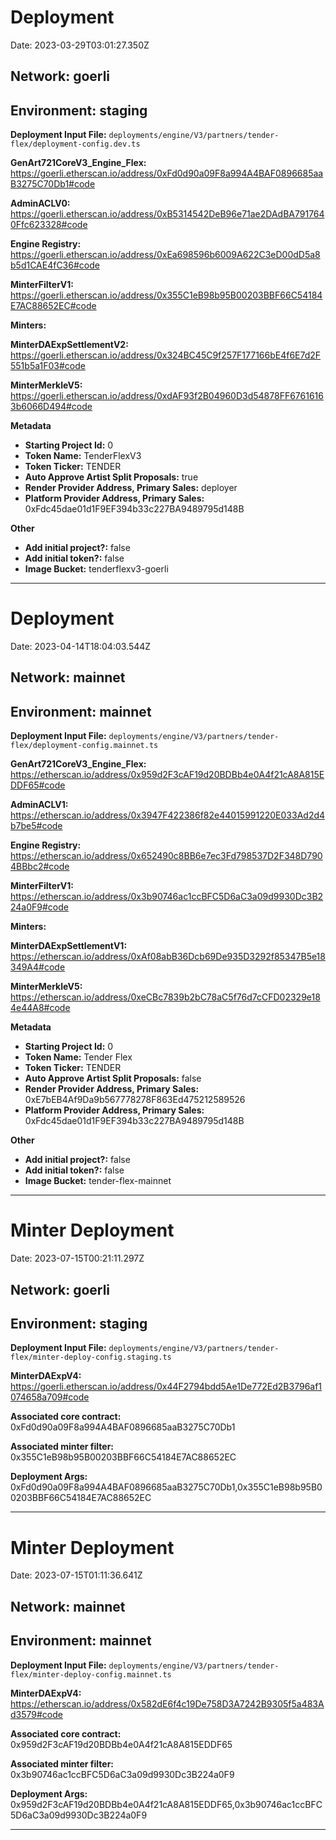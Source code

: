 
# Deployment

Date: 2023-03-29T03:01:27.350Z

## **Network:** goerli

## **Environment:** staging

**Deployment Input File:** `deployments/engine/V3/partners/tender-flex/deployment-config.dev.ts`

**GenArt721CoreV3_Engine_Flex:** https://goerli.etherscan.io/address/0xFd0d90a09F8a994A4BAF0896685aaB3275C70Db1#code

**AdminACLV0:** https://goerli.etherscan.io/address/0xB5314542DeB96e71ae2DAdBA7917640Ffc623328#code

**Engine Registry:** https://goerli.etherscan.io/address/0xEa698596b6009A622C3eD00dD5a8b5d1CAE4fC36#code

**MinterFilterV1:** https://goerli.etherscan.io/address/0x355C1eB98b95B00203BBF66C54184E7AC88652EC#code

**Minters:**

**MinterDAExpSettlementV2:** https://goerli.etherscan.io/address/0x324BC45C9f257F177166bE4f6E7d2F551b5a1F03#code

**MinterMerkleV5:** https://goerli.etherscan.io/address/0xdAF93f2B04960D3d54878FF67616163b6066D494#code



**Metadata**

- **Starting Project Id:** 0
- **Token Name:** TenderFlexV3
- **Token Ticker:** TENDER
- **Auto Approve Artist Split Proposals:** true
- **Render Provider Address, Primary Sales:** deployer
- **Platform Provider Address, Primary Sales:** 0xFdc45dae01d1F9EF394b33c227BA9489795d148B

**Other**

- **Add initial project?:** false
- **Add initial token?:** false
- **Image Bucket:** tenderflexv3-goerli

---


# Deployment

Date: 2023-04-14T18:04:03.544Z

## **Network:** mainnet

## **Environment:** mainnet

**Deployment Input File:** `deployments/engine/V3/partners/tender-flex/deployment-config.mainnet.ts`

**GenArt721CoreV3_Engine_Flex:** https://etherscan.io/address/0x959d2F3cAF19d20BDBb4e0A4f21cA8A815EDDF65#code

**AdminACLV1:** https://etherscan.io/address/0x3947F422386f82e44015991220E033Ad2d4b7be5#code

**Engine Registry:** https://etherscan.io/address/0x652490c8BB6e7ec3Fd798537D2F348D7904BBbc2#code

**MinterFilterV1:** https://etherscan.io/address/0x3b90746ac1ccBFC5D6aC3a09d9930Dc3B224a0F9#code

**Minters:**

**MinterDAExpSettlementV1:** https://etherscan.io/address/0xAf08abB36Dcb69De935D3292f85347B5e18349A4#code

**MinterMerkleV5:** https://etherscan.io/address/0xeCBc7839b2bC78aC5f76d7cCFD02329e184e44A8#code



**Metadata**

- **Starting Project Id:** 0
- **Token Name:** Tender Flex
- **Token Ticker:** TENDER
- **Auto Approve Artist Split Proposals:** false
- **Render Provider Address, Primary Sales:** 0xE7bEB4Af9Da9b567778278F863Ed475212589526
- **Platform Provider Address, Primary Sales:** 0xFdc45dae01d1F9EF394b33c227BA9489795d148B

**Other**

- **Add initial project?:** false
- **Add initial token?:** false
- **Image Bucket:** tender-flex-mainnet

---


# Minter Deployment

Date: 2023-07-15T00:21:11.297Z

## **Network:** goerli

## **Environment:** staging

**Deployment Input File:** `deployments/engine/V3/partners/tender-flex/minter-deploy-config.staging.ts`

**MinterDAExpV4:** https://goerli.etherscan.io/address/0x44F2794bdd5Ae1De772Ed2B3796af1074658a709#code

**Associated core contract:** 0xFd0d90a09F8a994A4BAF0896685aaB3275C70Db1

**Associated minter filter:** 0x355C1eB98b95B00203BBF66C54184E7AC88652EC

**Deployment Args:** 0xFd0d90a09F8a994A4BAF0896685aaB3275C70Db1,0x355C1eB98b95B00203BBF66C54184E7AC88652EC

---


# Minter Deployment

Date: 2023-07-15T01:11:36.641Z

## **Network:** mainnet

## **Environment:** mainnet

**Deployment Input File:** `deployments/engine/V3/partners/tender-flex/minter-deploy-config.mainnet.ts`

**MinterDAExpV4:** https://etherscan.io/address/0x582dE6f4c19De758D3A7242B9305f5a483Ad3579#code

**Associated core contract:** 0x959d2F3cAF19d20BDBb4e0A4f21cA8A815EDDF65

**Associated minter filter:** 0x3b90746ac1ccBFC5D6aC3a09d9930Dc3B224a0F9

**Deployment Args:** 0x959d2F3cAF19d20BDBb4e0A4f21cA8A815EDDF65,0x3b90746ac1ccBFC5D6aC3a09d9930Dc3B224a0F9

---


